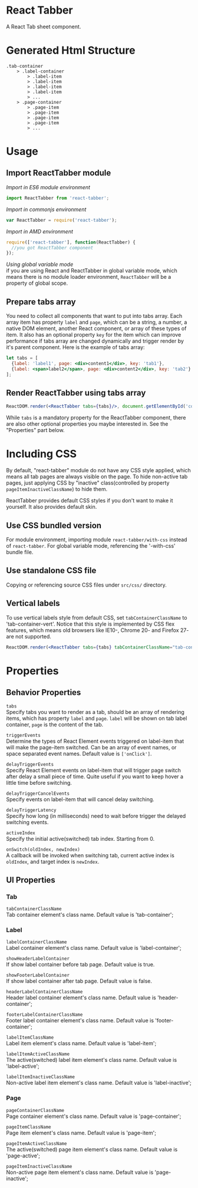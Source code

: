 # React Tabber
A React Tab sheet component.

# Generated Html Structure
```
.tab-container
    > .label-container
        > .label-item
        > .label-item
        > .label-item
        > .label-item
        > ...
    > .page-container
        > .page-item
        > .page-item
        > .page-item
        > .page-item
        > ...
```

# Usage
## Import ReactTabber module
*Import in ES6 module environment*  
```javascript
import ReactTabber from 'react-tabber';
```

*Import in commonjs environment*  
```javascript
var ReactTabber = require('react-tabber');
```

*Import in AMD environment*  
```javascript
require(['react-tabber'], function(ReactTabber) {
  //you got ReactTabber component
});
```

*Using global variable mode*  
if you are using React and ReactTabber in global variable mode, which means there is no module loader environment, `ReactTabber` will be a property of global scope.

## Prepare tabs array
You need to collect all components that want to put into tabs array.
Each array item has property `label` and `page`, which can be a string, a number, a native DOM element, another React component, or array of these types of item.
It also has an optional property `key` for the item which can improve performance if tabs array are changed dynamically and trigger render by it's parent component.
Here is the example of tabs array:
```jsx
let tabs = [
  {label: 'label1', page: <div>content1</div>, key: 'tab1'},
  {label: <span>label2</span>, page: <div>content2</div>, key: 'tab2'}
];
```

## Render ReactTabber using tabs array
```jsx
ReactDOM.render(<ReactTabber tabs={tabs}/>, document.getElementById('container'));
```
While `tabs` is a mandatory property for the ReactTabber component, there are also other optional properties you maybe interested in.
See the "Properties" part below.

# Including CSS
By default, "react-tabber" module do not have any CSS style applied, which means all tab pages are always visible on the page.
To hide non-active tab pages, just applying CSS by "inactive" class(controlled by property `pageItemInactiveClassName`) to hide them.

ReactTabber provides default CSS styles if you don't want to make it yourself. It also provides default skin.

## Use CSS bundled version
For module environment, importing module `react-tabber/with-css` instead of `react-tabber`.
For global variable mode, referencing the '-with-css' bundle file.

## Use standalone CSS file
Copying or referencing source CSS files under `src/css/` directory.

## Vertical labels
To use vertical labels style from default CSS, set `tabContainerClassName` to 'tab-container-vert'.
Notice that this style is implemented by CSS flex features, which means old browsers like IE10-, Chrome 20- and Firefox 27- are not supported.
```jsx
ReactDOM.render(<ReactTabber tabs={tabs} tabContainerClassName="tab-container-vert"/>, document.getElementById('container'));
```

# Properties
## Behavior Properties
`tabs`  
Specify tabs you want to render as a tab, should be an array of rendering items, which has property `label` and `page`.
`label` will be shown on tab label container, `page` is the content of the tab.

`triggerEvents`  
Determine the types of React Element events triggered on label-item that will make the page-item switched.
Can be an array of event names, or space separated event names. Default value is `['onClick']`.

`delayTriggerEvents`  
Specify React Element events on label-item that will trigger page switch after delay a small piece of time.
Quite useful if you want to keep hover a little time before switching.

`delayTriggerCancelEvents`  
Specify events on label-item that will cancel delay switching.

`delayTriggerLatency`  
Specify how long (in milliseconds) need to wait before trigger the delayed switching events.

`activeIndex`  
Specify the initial active(switched) tab index. Starting from 0.

`onSwitch(oldIndex, newIndex)`  
A callback will be invoked when switching tab, current active index is `oldIndex`, and target index is `newIndex`.

## UI Properties
### Tab
`tabContainerClassName`  
Tab container element's class name. Default value is 'tab-container';

### Label
`labelContainerClassName`  
Label container element's class name. Default value is 'label-container';

`showHeaderLabelContainer`  
If show label container before tab page. Default value is true.

`showFooterLabelContainer`  
If show label container after tab page. Default value is false.

`headerLabelContainerClassName`  
Header label container element's class name. Default value is 'header-container';

`footerLabelContainerClassName`  
Footer label container element's class name. Default value is 'footer-container';

`labelItemClassName`  
Label item element's class name. Default value is 'label-item';

`labelItemActiveClassName`  
The active(switched) label item element's class name. Default value is 'label-active';

`labelItemInactiveClassName`  
Non-active label item element's class name. Default value is 'label-inactive';

### Page
`pageContainerClassName`  
Page container element's class name. Default value is 'page-container';

`pageItemClassName`  
Page item element's class name. Default value is 'page-item';

`pageItemActiveClassName`  
The active(switched) page item element's class name. Default value is 'page-active';

`pageItemInactiveClassName`  
Non-active page item element's class name. Default value is 'page-inactive';
